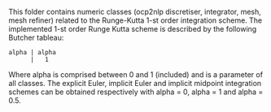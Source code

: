 This folder contains numeric classes (ocp2nlp discretiser, integrator, mesh, mesh refiner) related to the Runge-Kutta 1-st order integration scheme.
The implemented 1-st order Runge Kutta scheme is described by the following Butcher tableau:
```
alpha | alpha
      |   1
```
Where alpha is comprised between 0 and 1 (included) and is a parameter of all classes.
The explicit Euler, implicit Euler and implicit midpoint integration schemes can be obtained respectively with alpha = 0, alpha = 1 and alpha = 0.5.

